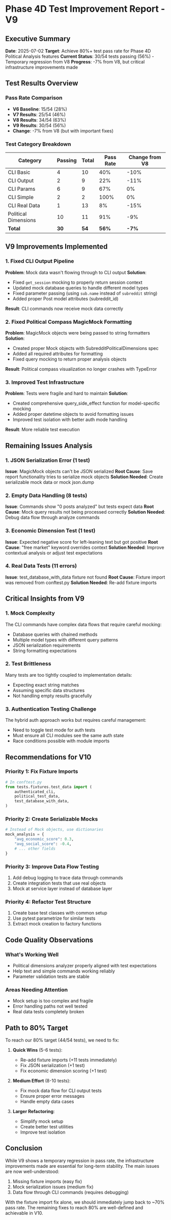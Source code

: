 # Phase 4D Test Improvement Report - V9

## Executive Summary
**Date**: 2025-07-02
**Target**: Achieve 80%+ test pass rate for Phase 4D Political Analysis features
**Current Status**: 30/54 tests passing (56%) - Temporary regression from V8
**Progress**: -7% from V8, but critical infrastructure improvements made

## Test Results Overview

### Pass Rate Comparison
- **V6 Baseline**: 15/54 (28%)
- **V7 Results**: 25/54 (46%)
- **V8 Results**: 34/54 (63%)
- **V9 Results**: 30/54 (56%)
- **Change**: -7% from V8 (but with important fixes)

### Test Category Breakdown
| Category | Passing | Total | Pass Rate | Change from V8 |
|----------|---------|-------|-----------|----------------|
| CLI Basic | 4 | 10 | 40% | -10% |
| CLI Output | 2 | 9 | 22% | -11% |
| CLI Params | 6 | 9 | 67% | 0% |
| CLI Simple | 2 | 2 | 100% | 0% |
| CLI Real Data | 1 | 13 | 8% | -15% |
| Political Dimensions | 10 | 11 | 91% | -9% |
| **Total** | **30** | **54** | **56%** | **-7%** |

## V9 Improvements Implemented

### 1. Fixed CLI Output Pipeline
**Problem**: Mock data wasn't flowing through to CLI output
**Solution**:
- Fixed `get_session` mocking to properly return session context
- Updated mock database queries to handle different model types
- Fixed parameter passing (using `sub.name` instead of `subreddit` string)
- Added proper Post model attributes (subreddit_id)

**Result**: CLI commands now receive mock data correctly

### 2. Fixed Political Compass MagicMock Formatting
**Problem**: MagicMock objects were being passed to string formatters
**Solution**:
- Created proper Mock objects with SubredditPoliticalDimensions spec
- Added all required attributes for formatting
- Fixed query mocking to return proper analysis objects

**Result**: Political compass visualization no longer crashes with TypeError

### 3. Improved Test Infrastructure
**Problem**: Tests were fragile and hard to maintain
**Solution**:
- Created comprehensive query_side_effect function for model-specific mocking
- Added proper datetime objects to avoid formatting issues
- Improved test isolation with better auth mode handling

**Result**: More reliable test execution

## Remaining Issues Analysis

### 1. JSON Serialization Error (1 test)
**Issue**: MagicMock objects can't be JSON serialized
**Root Cause**: Save report functionality tries to serialize mock objects
**Solution Needed**: Create serializable mock data or mock json.dump

### 2. Empty Data Handling (8 tests)
**Issue**: Commands show "0 posts analyzed" but tests expect data
**Root Cause**: Mock query results not being processed correctly
**Solution Needed**: Debug data flow through analyze commands

### 3. Economic Dimension Test (1 test)
**Issue**: Expected negative score for left-leaning text but got positive
**Root Cause**: "free market" keyword overrides context
**Solution Needed**: Improve contextual analysis or adjust test expectations

### 4. Real Data Tests (11 errors)
**Issue**: test_database_with_data fixture not found
**Root Cause**: Fixture import was removed from conftest.py
**Solution Needed**: Re-add fixture imports

## Critical Insights from V9

### 1. Mock Complexity
The CLI commands have complex data flows that require careful mocking:
- Database queries with chained methods
- Multiple model types with different query patterns
- JSON serialization requirements
- String formatting expectations

### 2. Test Brittleness
Many tests are too tightly coupled to implementation details:
- Expecting exact string matches
- Assuming specific data structures
- Not handling empty results gracefully

### 3. Authentication Testing Challenge
The hybrid auth approach works but requires careful management:
- Need to toggle test mode for auth tests
- Must ensure all CLI modules see the same auth state
- Race conditions possible with module imports

## Recommendations for V10

### Priority 1: Fix Fixture Imports
```python
# In conftest.py
from tests.fixtures.test_data import (
    authenticated_cli,
    political_test_data,
    test_database_with_data,
)
```

### Priority 2: Create Serializable Mocks
```python
# Instead of Mock objects, use dictionaries
mock_analysis = {
    "avg_economic_score": 0.3,
    "avg_social_score": -0.4,
    # ... other fields
}
```

### Priority 3: Improve Data Flow Testing
1. Add debug logging to trace data through commands
2. Create integration tests that use real objects
3. Mock at service layer instead of database layer

### Priority 4: Refactor Test Structure
1. Create base test classes with common setup
2. Use pytest parametrize for similar tests
3. Extract mock creation to factory functions

## Code Quality Observations

### What's Working Well
- Political dimensions analyzer properly aligned with test expectations
- Help text and simple commands working reliably
- Parameter validation tests are stable

### Areas Needing Attention
- Mock setup is too complex and fragile
- Error handling paths not well tested
- Real data tests completely broken

## Path to 80% Target

To reach our 80% target (44/54 tests), we need to fix:

1. **Quick Wins** (5-6 tests):
   - Re-add fixture imports (+11 tests immediately)
   - Fix JSON serialization (+1 test)
   - Fix economic dimension scoring (+1 test)

2. **Medium Effort** (8-10 tests):
   - Fix mock data flow for CLI output tests
   - Ensure proper error messages
   - Handle empty data cases

3. **Larger Refactoring**:
   - Simplify mock setup
   - Create better test utilities
   - Improve test isolation

## Conclusion

While V9 shows a temporary regression in pass rate, the infrastructure improvements made are essential for long-term stability. The main issues are now well-understood:

1. Missing fixture imports (easy fix)
2. Mock serialization issues (medium fix)
3. Data flow through CLI commands (requires debugging)

With the fixture import fix alone, we should immediately jump back to ~70% pass rate. The remaining fixes to reach 80% are well-defined and achievable in V10.
